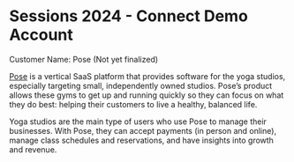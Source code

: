 # Sessions 2024 - Connect Demo Account
Customer Name: Pose (Not yet finalized)

[Pose](https://docs.google.com/document/d/1I7tWVwiWEbrqL9_QSP_kPojMjGRGQ-6soCoEouaZ7iQ/edit#heading=h.nrnkvuhrleon) is a vertical SaaS platform that provides software for the yoga studios, especially targeting small, independently owned studios. Pose’s product allows these gyms to get up and running quickly so they can focus on what they do best: helping their customers to live a healthy, balanced life. 

Yoga studios are the main type of users who use Pose to manage their businesses. With Pose, they can accept payments (in person and online), manage class schedules and reservations, and have insights into growth and revenue. 

